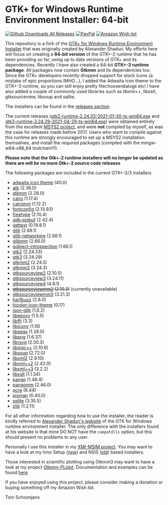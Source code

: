 GTK+ for Windows Runtime Environment Installer: 64-bit
======================================================

[![Github Downloads All Releases](https://img.shields.io/github/downloads/tschoonj/GTK-for-Windows-Runtime-Environment-Installer/total.svg)](https://github.com/tschoonj/GTK-for-Windows-Runtime-Environment-Installer/releases)
   [![PayPal](https://img.shields.io/badge/Donate-PayPal-green.svg)](https://www.paypal.me/tomschoonjans/10)   [![Amazon Wish list](https://img.shields.io/badge/Amazon-Wishlist-green.svg)](http://amzn.eu/8ml3d0c)

This repository is a fork of the  [GTK+ for Windows Runtime Environment Installer](http://gtk-win.sourceforge.net) that was originally created
by Alexander Shaduri.
My efforts here will focus on creating a **64-bit version** of the GTK+-2 runtime that he has been providing so far, using up to date versions of GTK+ and its dependencies. Recently I have also created a 64-bit **GTK+-3 runtime package**. All packages now contain **Gtkmm** and its dependencies too. Since the GTK+ developers recently dropped support for stock icons (a mistake of epic proportions IMHO...), I added the Adwaita icon theme to the GTK+-3 runtime, so you can still enjoy pretty filechooserdialogs etc! I have also added a couple of commonly used libraries such as libxml++, libxslt, gtksourceview, libsoup and sqlite.

The installers can be found in the [releases section](https://github.com/tschoonj/GTK-for-Windows-Runtime-Environment-Installer/releases).

The current releases ([gtk2-runtime-2.24.33-2021-01-30-ts-win64.exe](https://github.com/tschoonj/GTK-for-Windows-Runtime-Environment-Installer/releases/download/2021-01-30/gtk2-runtime-2.24.33-2021-01-30-ts-win64.exe) and [gtk3-runtime-3.24.29-2021-04-29-ts-win64.exe](https://github.com/tschoonj/GTK-for-Windows-Runtime-Environment-Installer/releases/download/2021-04-29/gtk3-runtime-3.24.29-2021-04-29-ts-win64.exe)) were obtained entirely from the excellent [MSYS2 project](https://www.msys2.org), and were **not** compiled by myself, as was the case for releases made before 2017. Users who want to compile against this runtime are strongly encouraged to set up a MSYS2 installation themselves, and install the required packages (compiled with the mingw-w64-x86\_64 toolchain!!!).

**Please note that the Gtk+-2 runtime installers will no longer be updated as there are will be no more Gtk+-2 source code releases**

The following packages are included in the current GTK+-2/3 installers

* [adwaita icon theme](http://ftp.gnome.org/pub/GNOME/sources/adwaita-icon-theme/) (40.0)
* [atk](http://ftp.gnome.org/pub/GNOME/sources/atk/) (2.36.0)
* [atkmm](http://ftp.gnome.org/pub/GNOME/sources/atkmm/) (2.28.0)
* [cairo](http://cairographics.org/releases/) (1.17.4)
* [cairomm](http://cairographics.org/releases/) (1.12.2)
* [fontconfig](http://www.freedesktop.org/software/fontconfig/release/) (2.13.93)
* [freetype](http://www.freetype.org/download.html) (2.10.4)
* [gdk-pixbuf](http://ftp.gnome.org/pub/GNOME/sources/gdk-pixbuf/) (2.42.4)
* [gettext](http://ftp.gnu.org/pub/gnu/gettext/) (0.19.8.1)
* [glib](http://ftp.gnome.org/pub/GNOME/sources/glib/) (2.68.1)
* [glib-networking](http://ftp.gnome.org/pub/GNOME/sources/glib-networking/) (2.68.1)
* [glibmm](http://ftp.gnome.org/pub/GNOME/sources/glibmm/) (2.66.0)
* [gobject-introspection](http://ftp.gnome.org/pub/GNOME/sources/gobject-introspection/) (1.66.1)
* [gtk2](http://ftp.gnome.org/pub/GNOME/sources/gtk+/) (2.24.33)
* [gtk3](http://ftp.gnome.org/pub/GNOME/sources/gtk+/) (3.24.29)
* [gtkmm2](http://ftp.gnome.org/pub/GNOME/sources/gtkmm) (2.24.5)
* [gtkmm3](http://ftp.gnome.org/pub/GNOME/sources/gtkmm) (3.24.3)
* [gtksourceview2](http://ftp.gnome.org/pub/GNOME/sources/gtksourceview/) (2.10.5)
* [gtksourceview3](http://ftp.gnome.org/pub/GNOME/sources/gtksourceview/) (3.24.11)
* [gtksourceview4](http://ftp.gnome.org/pub/GNOME/sources/gtksourceview/) (4.8.1)
* ~~[gtksourceviewmm2](http://ftp.gnome.org/pub/GNOME/sources/gtksourceviewmm/) (2.10.3)~~ (currently unavailable)
* [gtksourceviewmm3](http://ftp.gnome.org/pub/GNOME/sources/gtksourceviewmm/) (3.21.3)
* [harfbuzz](http://www.freedesktop.org/software/harfbuzz/release/) (2.8.0)
* [hicolor-icon-theme](http://icon-theme.freedesktop.org/releases/) (0.17)
* [json-glib](http://ftp.gnome.org/pub/gnome/sources/json-glib/) (1.6.2)
* [libepoxy](https://github.com/anholt/libepoxy) (1.5.5)
* [libffi](http://sourceware.org/libffi/) (3.3)
* [libiconv](https://ftp.gnu.org/pub/gnu/libiconv/) (1.16)
* [libpeas](http://ftp.gnome.org/pub/gnome/sources/libpeas/) (1.28.0)
* [libpng](http://sourceforge.net/project/showfiles.php?group_id=5624) (1.6.37)
* [librsvg](http://ftp.gnome.org/pub/GNOME/sources/librsvg/) (2.50.3)
* [libsigc++](http://ftp.gnome.org/pub/GNOME/sources/libsigc++/) (2.10.6)
* [libsoup](http://ftp.gnome.org/pub/GNOME/sources/libsoup/) (2.72.0)
* [libxml2](http://xmlsoft.org/sources/) (2.9.10)
* [libxml++2](http://ftp.gnome.org/pub/GNOME/sources/libxml++/) (2.42.0)
* [libxml++3](http://ftp.gnome.org/pub/GNOME/sources/libxml++/) (3.2.2)
* [libxslt](http://xmlsoft.org/sources/) (1.1.34)
* [pango](http://ftp.gnome.org/pub/GNOME/sources/pango/) (1.48.4)
* [pangomm](http://ftp.gnome.org/pub/GNOME/sources/pangomm/) (2.46.0)
* [pcre](ftp://ftp.csx.cam.ac.uk/pub/software/programming/pcre/) (8.44)
* [pixman](http://cairographics.org/releases/) (0.40.0)
* [sqlite](https://www.sqlite.org) (3.35.5)
* [zlib](http://www.zlib.net) (1.2.11)

For all other information regarding how to use the installer, the reader is kindly referred to [Alexander Shaduri's website](http://gtk-win.sourceforge.net) of the GTK for Windows runtime environment installer. The only difference with the installers found at his website is that mine DO NOT have the `compatdlls` option, but this should present no problems to any user.  

Personally I use this installer in my [XMI-MSIM project](http://github.com/tschoonj/xmimsim). You may want to have a look at my Inno Setup ([new](https://github.com/tschoonj/xmimsim/blob/master/windows/xmimsim.iss)) and NSIS ([old](https://github.com/tschoonj/xmimsim/blob/XMI-MSIM-4.0/nsis/xmimsim-win64.nsi.in)) based installers. 

Those interested in scientific plotting using Gtkmm3 may want to have a look at my project [Gtkmm-PLplot](https://github.com/tschoonj/gtkmm-plplot). Documentation and examples can be found [here](http://tschoonj.github.io/gtkmm-plplot)

If you have enjoyed using this project, please consider making a donation or buying something off my Amazon Wish list. 

Tom Schoonjans
